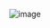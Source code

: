 ![image](https://user-images.githubusercontent.com/64923139/195435418-d77c46d7-0422-451a-bb5f-8b3ff7bc95f1.png)
